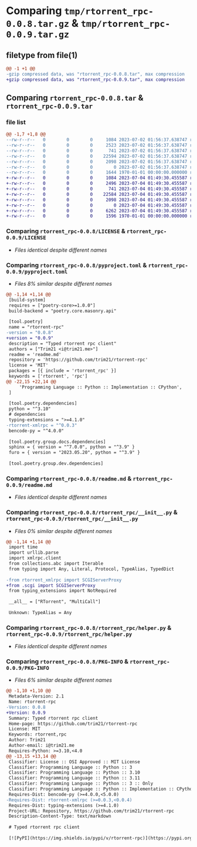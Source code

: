 # Comparing `tmp/rtorrent_rpc-0.0.8.tar.gz` & `tmp/rtorrent_rpc-0.0.9.tar.gz`

## filetype from file(1)

```diff
@@ -1 +1 @@
-gzip compressed data, was "rtorrent_rpc-0.0.8.tar", max compression
+gzip compressed data, was "rtorrent_rpc-0.0.9.tar", max compression
```

## Comparing `rtorrent_rpc-0.0.8.tar` & `rtorrent_rpc-0.0.9.tar`

### file list

```diff
@@ -1,7 +1,8 @@
--rw-r--r--   0        0        0     1084 2023-07-02 01:56:37.638747 rtorrent_rpc-0.0.8/LICENSE
--rw-r--r--   0        0        0     2523 2023-07-02 01:56:37.638747 rtorrent_rpc-0.0.8/pyproject.toml
--rw-r--r--   0        0        0      741 2023-07-02 01:56:37.638747 rtorrent_rpc-0.0.8/readme.md
--rw-r--r--   0        0        0    22594 2023-07-02 01:56:37.638747 rtorrent_rpc-0.0.8/rtorrent_rpc/__init__.py
--rw-r--r--   0        0        0     2098 2023-07-02 01:56:37.638747 rtorrent_rpc-0.0.8/rtorrent_rpc/helper.py
--rw-r--r--   0        0        0        0 2023-07-02 01:56:37.638747 rtorrent_rpc-0.0.8/rtorrent_rpc/py.typed
--rw-r--r--   0        0        0     1644 1970-01-01 00:00:00.000000 rtorrent_rpc-0.0.8/PKG-INFO
+-rw-r--r--   0        0        0     1084 2023-07-04 01:49:30.455587 rtorrent_rpc-0.0.9/LICENSE
+-rw-r--r--   0        0        0     2496 2023-07-04 01:49:30.455587 rtorrent_rpc-0.0.9/pyproject.toml
+-rw-r--r--   0        0        0      741 2023-07-04 01:49:30.455587 rtorrent_rpc-0.0.9/readme.md
+-rw-r--r--   0        0        0    22584 2023-07-04 01:49:30.455587 rtorrent_rpc-0.0.9/rtorrent_rpc/__init__.py
+-rw-r--r--   0        0        0     2098 2023-07-04 01:49:30.455587 rtorrent_rpc-0.0.9/rtorrent_rpc/helper.py
+-rw-r--r--   0        0        0        0 2023-07-04 01:49:30.455587 rtorrent_rpc-0.0.9/rtorrent_rpc/py.typed
+-rw-r--r--   0        0        0     6262 2023-07-04 01:49:30.455587 rtorrent_rpc-0.0.9/rtorrent_rpc/scgi.py
+-rw-r--r--   0        0        0     1596 1970-01-01 00:00:00.000000 rtorrent_rpc-0.0.9/PKG-INFO
```

### Comparing `rtorrent_rpc-0.0.8/LICENSE` & `rtorrent_rpc-0.0.9/LICENSE`

 * *Files identical despite different names*

### Comparing `rtorrent_rpc-0.0.8/pyproject.toml` & `rtorrent_rpc-0.0.9/pyproject.toml`

 * *Files 8% similar despite different names*

```diff
@@ -1,14 +1,14 @@
 [build-system]
 requires = ["poetry-core>=1.0.0"]
 build-backend = "poetry.core.masonry.api"
 
 [tool.poetry]
 name = "rtorrent-rpc"
-version = "0.0.8"
+version = "0.0.9"
 description = "Typed rtorrent rpc client"
 authors = ["Trim21 <i@trim21.me>"]
 readme = 'readme.md'
 repository = 'https://github.com/trim21/rtorrent-rpc'
 license = 'MIT'
 packages = [{ include = 'rtorrent_rpc' }]
 keywords = ['rtorrent', 'rpc']
@@ -22,15 +22,14 @@
     'Programming Language :: Python :: Implementation :: CPython',
 ]
 
 [tool.poetry.dependencies]
 python = "^3.10"
 # dependencies
 typing-extensions = ">=4.1.0"
-rtorrent-xmlrpc = "^0.0.3"
 bencode-py = "^4.0.0"
 
 [tool.poetry.group.docs.dependencies]
 sphinx = { version = "^7.0.0", python = "^3.9" }
 furo = { version = "2023.05.20", python = "^3.9" }
 
 [tool.poetry.group.dev.dependencies]
```

### Comparing `rtorrent_rpc-0.0.8/readme.md` & `rtorrent_rpc-0.0.9/readme.md`

 * *Files identical despite different names*

### Comparing `rtorrent_rpc-0.0.8/rtorrent_rpc/__init__.py` & `rtorrent_rpc-0.0.9/rtorrent_rpc/__init__.py`

 * *Files 0% similar despite different names*

```diff
@@ -1,14 +1,14 @@
 import time
 import urllib.parse
 import xmlrpc.client
 from collections.abc import Iterable
 from typing import Any, Literal, Protocol, TypeAlias, TypedDict
 
-from rtorrent_xmlrpc import SCGIServerProxy
+from .scgi import SCGIServerProxy
 from typing_extensions import NotRequired
 
 __all__ = ["RTorrent", "MultiCall"]
 
 Unknown: TypeAlias = Any
```

### Comparing `rtorrent_rpc-0.0.8/rtorrent_rpc/helper.py` & `rtorrent_rpc-0.0.9/rtorrent_rpc/helper.py`

 * *Files identical despite different names*

### Comparing `rtorrent_rpc-0.0.8/PKG-INFO` & `rtorrent_rpc-0.0.9/PKG-INFO`

 * *Files 6% similar despite different names*

```diff
@@ -1,10 +1,10 @@
 Metadata-Version: 2.1
 Name: rtorrent-rpc
-Version: 0.0.8
+Version: 0.0.9
 Summary: Typed rtorrent rpc client
 Home-page: https://github.com/trim21/rtorrent-rpc
 License: MIT
 Keywords: rtorrent,rpc
 Author: Trim21
 Author-email: i@trim21.me
 Requires-Python: >=3.10,<4.0
@@ -13,15 +13,14 @@
 Classifier: License :: OSI Approved :: MIT License
 Classifier: Programming Language :: Python :: 3
 Classifier: Programming Language :: Python :: 3.10
 Classifier: Programming Language :: Python :: 3.11
 Classifier: Programming Language :: Python :: 3 :: Only
 Classifier: Programming Language :: Python :: Implementation :: CPython
 Requires-Dist: bencode-py (>=4.0.0,<5.0.0)
-Requires-Dist: rtorrent-xmlrpc (>=0.0.3,<0.0.4)
 Requires-Dist: typing-extensions (>=4.1.0)
 Project-URL: Repository, https://github.com/trim21/rtorrent-rpc
 Description-Content-Type: text/markdown
 
 # Typed rtorrent rpc client
 
 [![PyPI](https://img.shields.io/pypi/v/rtorrent-rpc)](https://pypi.org/project/rtorrent-rpc/)
```

